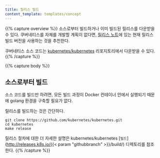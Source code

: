 ```yaml
---
title: 릴리스 빌드
content_template: templates/concept
---
```


{{% capture overview %}}
소스로부터 빌드하거나 이미 빌드된 릴리스를 다운받을 수 있다. 쿠버네티스를 자체를 개발할 계획이 없다면, [릴리스 노트](/docs/setup/release/notes/)에 있는 현재 릴리스 빌드 버전을 사용하는 것을 추천한다.

쿠버네티스 소스 코드는 [kubernetes/kubernetes](https://github.com/kubernetes/kubernetes) 리포지토리에서 다운받을 수 있다.
{{% /capture %}}

{{% capture body %}}
## 소스로부터 빌드

소스 코드를 빌드만 하려면, 모든 빌드 과정이 Docker 컨테이너 안에서 실행되기 때문에 golang 환경을 구축할 필요가 없다.

릴리스를 빌드하는 것은 간단하다.

```shell
git clone https://github.com/kubernetes/kubernetes.git
cd kubernetes
make release
```

릴리스 절차에 대한 더 자세한 설명은 kubernetes/kubernetes [`빌드`](http://releases.k8s.io/{{< param "githubbranch" >}}/build/) 디렉토리를 참조한다.
{{% /capture %}}
